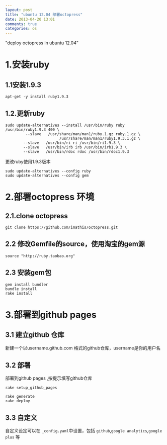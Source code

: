 ```yaml
---
layout: post
title: "ubuntu 12.04 部署octopress"
date: 2013-04-20 13:01
comments: true
categories: os
---
```

"deploy octopress in ubuntu 12.04"

1.安装ruby
=======================
1.1安装1.9.3
-------------------------------------
```
apt-get -y install ruby1.9.3
```

<!-- more -->
1.2.更新ruby 
-------------------------------------

```
sudo update-alternatives --install /usr/bin/ruby ruby /usr/bin/ruby1.9.3 400 \
         --slave   /usr/share/man/man1/ruby.1.gz ruby.1.gz \
                        /usr/share/man/man1/ruby1.9.3.1.gz \
        --slave   /usr/bin/ri ri /usr/bin/ri1.9.3 \
        --slave   /usr/bin/irb irb /usr/bin/irb1.9.3 \
        --slave   /usr/bin/rdoc rdoc /usr/bin/rdoc1.9.3
```
更改ruby使用1.9.3版本
```
sudo update-alternatives --config ruby
sudo update-alternatives --config gem
```

2.部署octopress 环境
====================

2.1.clone octopress
-------------------------------
```
git clone https://github.com/imathis/octopress.git
```


2.2 修改Gemfile的source，使用淘宝的gem源
-------------------------------
```
source "http://ruby.taobao.org"
```

2.3 安装gem包
-------------------------------
```
gem install bundler
bundle install 
rake install 
```

3.部署到github pages
====================
3.1 建立github 仓库
-------------------------------
新建一个以username.github.com  格式的github仓库，username是你的用户名

3.2 部署
-------------------------------
部署到github pages ,按提示填写github仓库
```
rake setup_github_pages
```

```
rake generate
rake deploy
```

3.3 自定义
-------------------------------
自定义设定可以在 `_config.yaml`中设置，包括 `github`,`google analytics`,`google plus` 等

